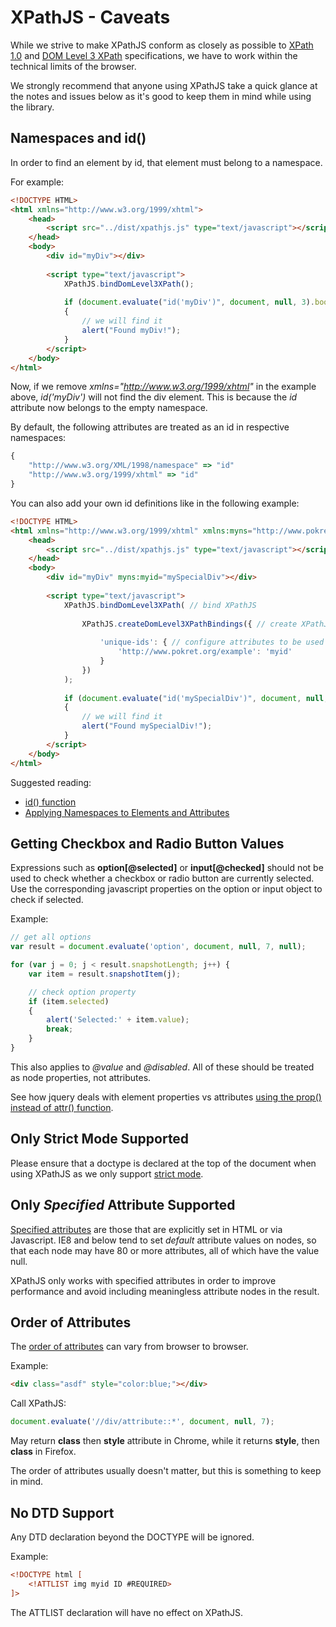 XPathJS - Caveats
=======

While we strive to make XPathJS conform as closely as possible to [XPath 1.0](http://www.w3.org/TR/xpath/) and [DOM Level 3 XPath](http://www.w3.org/TR/DOM-Level-3-XPath/) specifications, we have to work within the technical limits of the browser.

We strongly recommend that anyone using XPathJS take a quick glance at the notes and issues below as it's good to keep them in mind while using the library.


Namespaces and id()
--------

In order to find an element by id, that element must belong to a namespace.

For example:

```html
<!DOCTYPE HTML>
<html xmlns="http://www.w3.org/1999/xhtml">
	<head>
		<script src="../dist/xpathjs.js" type="text/javascript"></script>
	</head>
	<body>
		<div id="myDiv"></div>
		
		<script type="text/javascript">
			XPathJS.bindDomLevel3XPath();
			
			if (document.evaluate("id('myDiv')", document, null, 3).booleanValue)
			{
				// we will find it
				alert("Found myDiv!");
			}
		</script>
	</body>
</html>
```

Now, if we remove _xmlns="http://www.w3.org/1999/xhtml"_ in the example above, _id('myDiv')_ will not find the div element. This is because the _id_ attribute now belongs to the empty namespace.

By default, the following attributes are treated as an id in respective namespaces:

```javascript
{
	"http://www.w3.org/XML/1998/namespace" => "id"
	"http://www.w3.org/1999/xhtml" => "id"
}
```

You can also add your own id definitions like in the following example:

```html
<!DOCTYPE HTML>
<html xmlns="http://www.w3.org/1999/xhtml" xmlns:myns="http://www.pokret.org/example">
	<head>
		<script src="../dist/xpathjs.js" type="text/javascript"></script>
	</head>
	<body>
		<div id="myDiv" myns:myid="mySpecialDiv"></div>
		
		<script type="text/javascript">
			XPathJS.bindDomLevel3XPath( // bind XPathJS
				
				XPathJS.createDomLevel3XPathBindings({ // create XPathJS functions
					
					'unique-ids': { // configure attributes to be used as IDs
						'http://www.pokret.org/example': 'myid'
					}
				})
			);
			
			if (document.evaluate("id('mySpecialDiv')", document, null, 3).booleanValue)
			{
				// we will find it
				alert("Found mySpecialDiv!");
			}
		</script>
	</body>
</html>
```

Suggested reading:

  * [id() function](http://www.w3.org/TR/xpath/#function-id)
  * [Applying Namespaces to Elements and Attributes](http://www.w3.org/TR/REC-xml-names/#scoping-defaulting)

Getting Checkbox and Radio Button Values
--------

Expressions such as **option[@selected]** or **input[@checked]** should not be used to check whether a checkbox or radio button are currently selected. Use the corresponding javascript properties on the option or input object to check if selected.

Example:

```javascript
// get all options
var result = document.evaluate('option', document, null, 7, null);

for (var j = 0; j < result.snapshotLength; j++) {
	var item = result.snapshotItem(j);

	// check option property
	if (item.selected)
	{
		alert('Selected:' + item.value);
		break;
	}
}
```

This also applies to _@value_ and _@disabled_. All of these should be treated as node properties, not attributes.

See how jquery deals with element properties vs attributes [using the prop() instead of attr() function](http://api.jquery.com/prop/).



Only Strict Mode Supported
--------

Please ensure that a doctype is declared at the top of the document when using XPathJS as we only support [strict mode](http://www.quirksmode.org/css/quirksmode.html).



Only _Specified_ Attribute Supported
--------

[Specified attributes](http://reference.sitepoint.com/javascript/Attr/specified) are those that are explicitly set in HTML or via Javascript. IE8 and below tend to set _default_ attribute values on nodes, so that each node may have 80 or more attributes, all of which have the value null.

XPathJS only works with specified attributes in order to improve performance and avoid including meaningless attribute nodes in the result.



Order of Attributes
--------

The [order of attributes](http://reference.sitepoint.com/javascript/Node/attributes) can vary from browser to browser.

Example:

```html
<div class="asdf" style="color:blue;"></div>
```

Call XPathJS:

```javascript
document.evaluate('//div/attribute::*', document, null, 7);
```

May return **class** then **style** attribute in Chrome, while it returns **style**, then **class** in Firefox.

The order of attributes usually doesn't matter, but this is something to keep in mind.

No DTD Support
--------

Any DTD declaration beyond the DOCTYPE will be ignored.

Example:

```html
<!DOCTYPE html [
	<!ATTLIST img myid ID #REQUIRED>
]>
```

The ATTLIST declaration will have no effect on XPathJS.
